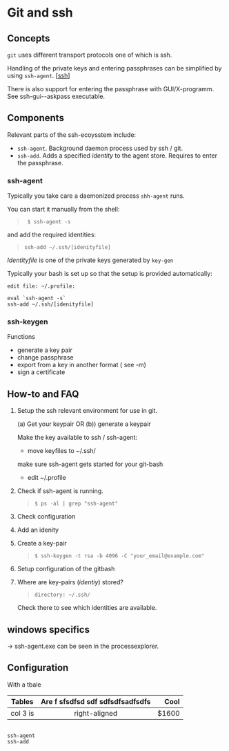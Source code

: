 # Git and ssh

## Concepts

 ` git ` uses different transport protocols one of which is ssh.

 Handling of the private keys and entering passphrases can be simplified by using `ssh-agent`. [[ssh](ssh.md)]

 There is also support for entering the passphrase with GUI/X-programm. See ssh-gui--askpass executable.



## Components

Relevant parts of the ssh-ecoysstem include:
* ``ssh-agent``. Background daemon process used by ssh / git. 
* ``ssh-add``. Adds a specified *identity* to the agent store. Requires to enter the passphrase.

### ssh-agent

Typically you take care a daemonized process `shh-agent` runs.

You can start it manually from the shell:
> `` $ ssh-agent -s``

and add the required identities:
 > ``ssh-add ~/.ssh/[idenityfile] ``

*Identityfile* is one of the private keys generated by ``key-gen``

Typically your bash is set up so that the setup is provided automatically:

``edit file: ~/.profile:``
 ```
 eval `ssh-agent -s` 
 ssh-add ~/.ssh/[idenityfile] 
```


### ssh-keygen

Functions
* generate a key pair
* change passphrase
* export from a key in another format ( see -m)
* sign a certificate


## How-to and FAQ

1. Setup the ssh relevant environment for use in git.

    (a) Get your keypair OR (b)) generate a keypair

    Make the key available to ssh / ssh-agent:
    * move keyfiles to ~/.ssh/    

    make sure ssh-agent gets started for your git-bash
    * edit ~/.profile 

1. Check if ssh-agent is running.

    >``$ ps -al | grep "ssh-agent" ``

2. Check configuration 

3. Add an idenity

4. Create a key-pair

    > ``$ ssh-keygen -t rsa -b 4096 -C "your_email@example.com"``

5. Setup configuration of the gitbash


6. Where are key-pairs (*identiy*) stored?
    
   > ``directory: ~/.ssh/ ``

   Check there to see which identities are available.


## windows specifics

-> ssh-agent.exe can be seen in the processexplorer.

## Configuration








With a tbale

| Tables        | Are     f sfsdfsd sdf sdfsdfsadfsdfs      | Cool  |
| ------------- |:-------------:| -----:|
| col 3 is      | right-aligned | $1600 |

<code>
ssh-agent
ssh-add
<code>

